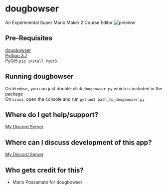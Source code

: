 # dougbowser
An Experimental Super Mario Maker 2 Course Editor
![preview](https://cdn.discordapp.com/attachments/615539739587772450/681632890773045257/unknown.png)

## Pre-Requisites
[dougbowser](https://github.com/MarioPossamato/DougBowser/archive/master.zip)  
[Python 3.7](https://www.python.org/downloads/release/python-370/)  
PyQt5 `pip install PyQt5`

## Running dougbowser
On `Windows`, you can just double-click `dougbowser.py` which is included in the package  
On `Linux`, open the console and run `python3 path_to_dougbowser.py`

## Where do I get help/support?
[My Discord Server](https://discord.gg/8wx8uQF)

## Where can I discuss development of this app?
[My Discord Server](https://discord.gg/8wx8uQF)

## Who gets credit for this?
- Mario Possamato for dougbowser
